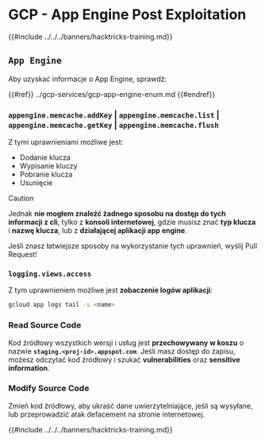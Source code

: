 # GCP - App Engine Post Exploitation

{{#include ../../../banners/hacktricks-training.md}}

## `App Engine`

Aby uzyskać informacje o App Engine, sprawdź:

{{#ref}}
../gcp-services/gcp-app-engine-enum.md
{{#endref}}

### `appengine.memcache.addKey` | `appengine.memcache.list` | `appengine.memcache.getKey` | `appengine.memcache.flush`

Z tymi uprawnieniami możliwe jest:

- Dodanie klucza
- Wypisanie kluczy
- Pobranie klucza
- Usunięcie

> [!CAUTION]
> Jednak **nie mogłem znaleźć żadnego sposobu na dostęp do tych informacji z cli**, tylko z **konsoli internetowej**, gdzie musisz znać **typ klucza** i **nazwę klucza**, lub z **działającej aplikacji app engine**.
>
> Jeśli znasz łatwiejsze sposoby na wykorzystanie tych uprawnień, wyślij Pull Request!

### `logging.views.access`

Z tym uprawnieniem możliwe jest **zobaczenie logów aplikacji**:
```bash
gcloud app logs tail -s <name>
```
### Read Source Code

Kod źródłowy wszystkich wersji i usług jest **przechowywany w koszu** o nazwie **`staging.<proj-id>.appspot.com`**. Jeśli masz dostęp do zapisu, możesz odczytać kod źródłowy i szukać **vulnerabilities** oraz **sensitive information**.

### Modify Source Code

Zmień kod źródłowy, aby ukraść dane uwierzytelniające, jeśli są wysyłane, lub przeprowadzić atak defacement na stronie internetowej.

{{#include ../../../banners/hacktricks-training.md}}
